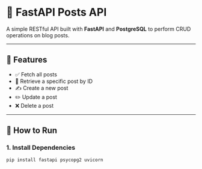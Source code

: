 # 📘 FastAPI Posts API

A simple RESTful API built with **FastAPI** and **PostgreSQL** to perform CRUD operations on blog posts.

---

## 🧠 Features

- ✅ Fetch all posts
- 📌 Retrieve a specific post by ID
- ✍️ Create a new post
- ✏️ Update a post
- ❌ Delete a post

---

## 🚀 How to Run

### 1. Install Dependencies
```bash
pip install fastapi psycopg2 uvicorn
